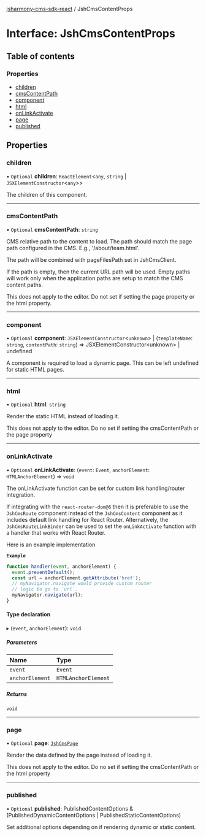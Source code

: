 [jsharmony-cms-sdk-react](../README.md) / JshCmsContentProps

# Interface: JshCmsContentProps

## Table of contents

### Properties

- [children](JshCmsContentProps.md#children)
- [cmsContentPath](JshCmsContentProps.md#cmscontentpath)
- [component](JshCmsContentProps.md#component)
- [html](JshCmsContentProps.md#html)
- [onLinkActivate](JshCmsContentProps.md#onlinkactivate)
- [page](JshCmsContentProps.md#page)
- [published](JshCmsContentProps.md#published)

## Properties

### children

• `Optional` **children**: `ReactElement`\<`any`, `string` \| `JSXElementConstructor`\<`any`\>\>

The children of this component.

___

### cmsContentPath

• `Optional` **cmsContentPath**: `string`

CMS relative path to the content to load.
The path should match the page path configured in the CMS.
E.g., '/about/team.html'.

The path will be combined with pageFilesPath set in JshCmsClient.

If the path is empty, then the current URL path will be used.
Empty paths will work only when the application paths are setup
to match the CMS content paths.

This does not apply to the editor.
Do not set if setting the page property or
the html property.

___

### component

• `Optional` **component**: `JSXElementConstructor`\<`unknown`\> \| (`templateName`: `string`, `contentPath`: `string`) => JSXElementConstructor\<unknown\> \| undefined

A component is required to load a dynamic page.
This can be left undefined for static HTML pages.

___

### html

• `Optional` **html**: `string`

Render the static HTML instead of loading it.

This does not apply to the editor.
Do no set if setting the cmsContentPath or
the page property

___

### onLinkActivate

• `Optional` **onLinkActivate**: (`event`: `Event`, `anchorElement`: `HTMLAnchorElement`) => `void`

The onLinkActivate function can be set for custom link
handling/router integration.

If integrating with the `react-router-dom@6` then
it is preferable to use the `JshCmsRoute` component
instead of the `JshCmsContent` component as it includes
default link handling for React Router. Alternatively, the
`JshCmsRouteLinkBinder` can be used to set the `onLinkActivate`
function with a handler that works with React Router.

Here is an example implementation

**`Example`**

```ts
function handler(event, anchorElement) {
  event.preventDefault();
  const url = anchorElement.getAttribute('href');
  // myNavigator.navigate would provide custom router
  // logic to go to `url`.
  myNavigator.navigate(url);
}
```

#### Type declaration

▸ (`event`, `anchorElement`): `void`

##### Parameters

| Name | Type |
| :------ | :------ |
| `event` | `Event` |
| `anchorElement` | `HTMLAnchorElement` |

##### Returns

`void`

___

### page

• `Optional` **page**: [`JshCmsPage`](JshCmsPage.md)

Render the data defined by the page instead of loading it.

This does not apply to the editor.
Do no set if setting the cmsContentPath or
the html property

___

### published

• `Optional` **published**: PublishedContentOptions & (PublishedDynamicContentOptions \| PublishedStaticContentOptions)

Set additional options depending on if rendering dynamic or static content.
